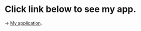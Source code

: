 # Click link below to see my app.

-> [My application](https://zlyuka14.github.io/react-trello/build/index.html).
